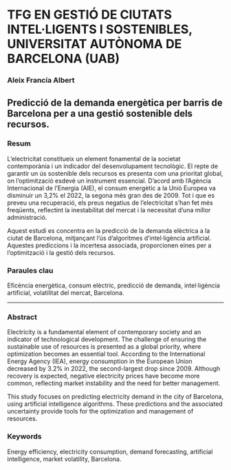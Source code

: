 # TFG EN GESTIÓ DE CIUTATS INTEL·LIGENTS I SOSTENIBLES, UNIVERSITAT AUTÒNOMA DE BARCELONA (UAB) 
### Aleix Francía Albert

## Predicció de la demanda energètica per barris de Barcelona per a una gestió sostenible dels recursos.

### Resum
L’electricitat constitueix un element fonamental de la societat contemporània i un indicador del desenvolupament tecnològic. El repte de garantir un ús sostenible dels recursos es presenta com una prioritat global, on l’optimització esdevé un instrument essencial. D’acord amb l’Agència Internacional de l’Energia (AIE), el consum energètic a la Unió Europea va disminuir un 3,2% el 2022, la segona més gran des de 2009. Tot i que es preveu una recuperació, els preus negatius de l’electricitat s’han fet més freqüents, reflectint la inestabilitat del mercat i la necessitat d’una millor administració. 

Aquest estudi es concentra en la predicció de la demanda elèctrica a la ciutat de Barcelona, mitjançant l’ús d’algoritmes d’intel·ligència artificial. Aquestes prediccions i la incertesa associada, proporcionen eines per a l’optimització i la gestió dels recursos.

### Paraules clau
Eficència energètica, consum elèctric, predicció de demanda, intel·ligència artificial, volatilitat del mercat, Barcelona.

---

### Abstract
Electricity is a fundamental element of contemporary society and an indicator of technological development. The challenge of ensuring the sustainable use of resources is presented as a global priority, where optimization becomes an essential tool. According to the International Energy Agency (IEA), energy consumption in the European Union decreased by 3.2% in 2022, the second-largest drop since 2009. Although recovery is expected, negative electricity prices have become more common, reflecting market instability and the need for better management.

This study focuses on predicting electricity demand in the city of Barcelona, using artificial intelligence algorithms. These predictions and the associated uncertainty provide tools for the optimization and management of resources.

### Keywords
Energy efficiency, electricity consumption, demand forecasting, artificial intelligence, market volatility, Barcelona.
